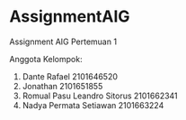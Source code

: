 # AssignmentAIG
Assignment AIG Pertemuan 1

Anggota Kelompok:
1.	Dante Rafael 2101646520
2.	Jonathan        2101651855
3.	Romual Pasu Leandro Sitorus 2101662341
4.	Nadya Permata Setiawan 2101663224
